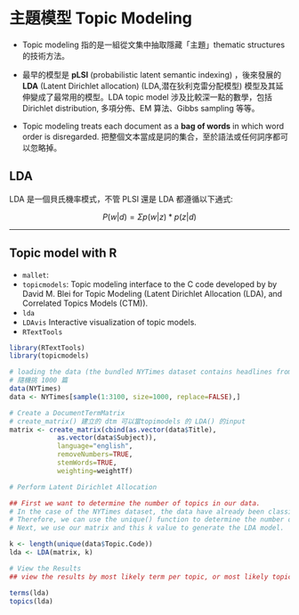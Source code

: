 # 主題模型 Topic Modeling



* Topic modeling 指的是一組從文集中抽取隱藏「主題」thematic structures 的技術方法。

* 最早的模型是 **pLSI** (probabilistic latent semantic indexing) ，後來發展的 **LDA** (Latent Dirichlet allocation) (LDA,潜在狄利克雷分配模型) 模型及其延伸變成了最常用的模型。LDA topic model 涉及比較深一點的數學，包括 Dirichlet distribution, 多項分佈、EM 算法、Gibbs sampling 等等。

* Topic modeling treats each document as a **bag of words** in which word order is disregarded. 把整個文本當成是詞的集合，至於語法或任何詞序都可以忽略掉。

## LDA

LDA 是一個貝氏機率模式，不管 PLSI 還是 LDA 都遵循以下通式:


$$ 
P(w|d) = \Sigma p(w|z) * p(z|d) 
$$





----
## Topic model with R


- `mallet`:
- `topicmodels`: Topic modeling interface to the C code developed by by David M. Blei for Topic Modeling (Latent Dirichlet Allocation (LDA), and Correlated Topics Models (CTM)).
- `lda`
- `LDAvis` Interactive visualization of topic models.
- `RTextTools`


```r
library(RTextTools)
library(topicmodels)

# loading the data (the bundled NYTimes dataset contains headlines from front-page NYTimes articles)
# 隨機挑 1000 篇
data(NYTimes)
data <- NYTimes[sample(1:3100, size=1000, replace=FALSE),]

# Create a DocumentTermMatrix
# create_matrix() 建立的 dtm 可以當topimodels 的 LDA() 的input
matrix <- create_matrix(cbind(as.vector(data$Title),
            as.vector(data$Subject)), 
            language="english", 
            removeNumbers=TRUE, 
            stemWords=TRUE, 
            weighting=weightTf)

# Perform Latent Dirichlet Allocation

## First we want to determine the number of topics in our data. 
# In the case of the NYTimes dataset, the data have already been classified as a training set for supervised learning algorithms. 
# Therefore, we can use the unique() function to determine the number of unique topic categories (k) in our data.
# Next, we use our matrix and this k value to generate the LDA model.

k <- length(unique(data$Topic.Code))
lda <- LDA(matrix, k)

# View the Results
## view the results by most likely term per topic, or most likely topic per document.

terms(lda)
topics(lda)
```



